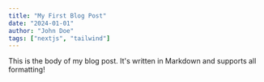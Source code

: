 ```yaml
---
title: "My First Blog Post"
date: "2024-01-01"
author: "John Doe"
tags: ["nextjs", "tailwind"]
---
```


This is the body of my blog post. It's written in Markdown and supports all formatting!